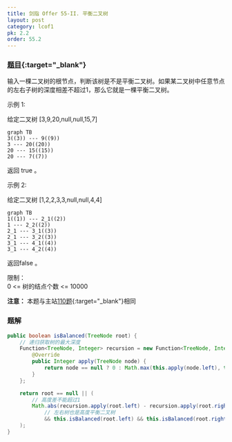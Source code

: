 ```yaml
---
title: 剑指 Offer 55-II. 平衡二叉树
layout: post
category: lcof1
pk: 2.2
order: 55.2
---
```


### [题目](https://leetcode-cn.com/problems/ping-heng-er-cha-shu-lcof/){:target="_blank"}

输入一棵二叉树的根节点，判断该树是不是平衡二叉树。如果某二叉树中任意节点的左右子树的深度相差不超过1，那么它就是一棵平衡二叉树。

示例 1:

给定二叉树 [3,9,20,null,null,15,7]

```mermaid
graph TB
3((3)) --- 9((9))
3 --- 20((20))
20 --- 15((15))
20 --- 7((7))
```

返回 true 。

示例 2:

给定二叉树 [1,2,2,3,3,null,null,4,4]

```mermaid
graph TB
1((1)) --- 2_1((2))
1 --- 2_2((2))
2_1 --- 3_1((3))
2_1 --- 3_2((3))
3_1 --- 4_1((4))
3_1 --- 4_2((4))
```

返回false 。



限制：  
0 <= 树的结点个数 <= 10000

**注意：** 本题与主站[110题](https://leetcode-cn.com/problems/balanced-binary-tree/){:target="_blank"}相同

### 题解

```java
public boolean isBalanced(TreeNode root) {
    // 递归获取树的最大深度
    Function<TreeNode, Integer> recursion = new Function<TreeNode, Integer>() {
        @Override
        public Integer apply(TreeNode node) {
            return node == null ? 0 : Math.max(this.apply(node.left), this.apply(node.right)) + 1;
        }
    };

    return root == null || (
        // 高度差不能超过1
        Math.abs(recursion.apply(root.left) - recursion.apply(root.right)) <= 1
            // 左右树也是高度平衡二叉树
            && this.isBalanced(root.left) && this.isBalanced(root.right)
    );
}
```